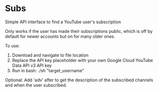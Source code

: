# Subs
Simple API interface to find a YouTube user's subscription

Only works if the user has made their subscriptions public, which is off by default for newer accounts but on for many older ones.


To use:
1. Download and navigate to file location
2. Replace the API key placeholder with your own Google Cloud YouTube Data API v3 API key
3. Run in bash:
   ./sh "target_username"

Optional: Add 'adv' after to get the description of the subscribed channels and when the user subscribed.
